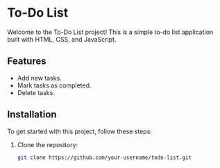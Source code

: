 # To-Do List

Welcome to the To-Do List project! This is a simple to-do list application built with HTML, CSS, and JavaScript.

## Features

- Add new tasks.
- Mark tasks as completed.
- Delete tasks.

## Installation

To get started with this project, follow these steps:

1. Clone the repository:
   ```bash
   git clone https://github.com/your-username/todo-list.git
